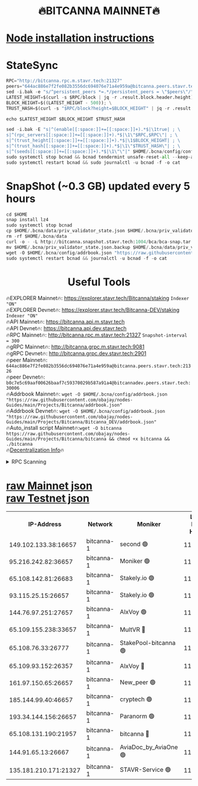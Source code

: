 <h1 align="center"> 🔥BITCANNA MAINNET🔥</h1>


[Node installation instructions](https://github.com/obajay/nodes-Guides/tree/main/Projects/Bitcanna)
=

# StateSync
```python
RPC="http://bitcanna.rpc.m.stavr.tech:21327"
peers="644ac886e7f2fe082b3556dc694076e71a4e959a@bitcanna.peers.stavr.tech:21326"
sed -i.bak -e "s/^persistent_peers *=.*/persistent_peers = \"$peers\"/" $HOME/.bcna/config/config.toml
LATEST_HEIGHT=$(curl -s $RPC/block | jq -r .result.block.header.height); \
BLOCK_HEIGHT=$((LATEST_HEIGHT - 500)); \
TRUST_HASH=$(curl -s "$RPC/block?height=$BLOCK_HEIGHT" | jq -r .result.block_id.hash)

echo $LATEST_HEIGHT $BLOCK_HEIGHT $TRUST_HASH

sed -i.bak -E "s|^(enable[[:space:]]+=[[:space:]]+).*$|\1true| ; \
s|^(rpc_servers[[:space:]]+=[[:space:]]+).*$|\1\"$RPC,$RPC\"| ; \
s|^(trust_height[[:space:]]+=[[:space:]]+).*$|\1$BLOCK_HEIGHT| ; \
s|^(trust_hash[[:space:]]+=[[:space:]]+).*$|\1\"$TRUST_HASH\"| ; \
s|^(seeds[[:space:]]+=[[:space:]]+).*$|\1\"\"|" $HOME/.bcna/config/config.toml
sudo systemctl stop bcnad && bcnad tendermint unsafe-reset-all --keep-addr-book
sudo systemctl restart bcnad && sudo journalctl -u bcnad -f -o cat
```
# SnapShot (~0.3 GB) updated every 5 hours
```python
cd $HOME
snap install lz4
sudo systemctl stop bcnad
cp $HOME/.bcna/data/priv_validator_state.json $HOME/.bcna/priv_validator_state.json.backup
rm -rf $HOME/.bcna/data
curl -o - -L http://bitcanna.snapshot.stavr.tech:1004/bca/bca-snap.tar.lz4 | lz4 -c -d - | tar -x -C $HOME/.bcna --strip-components 2
mv $HOME/.bcna/priv_validator_state.json.backup $HOME/.bcna/data/priv_validator_state.json
wget -O $HOME/.bcna/config/addrbook.json "https://raw.githubusercontent.com/obajay/nodes-Guides/main/Projects/Bitcanna/addrbook.json"
sudo systemctl restart bcnad && journalctl -u bcnad -f -o cat
```

 <h1 align="center"> Useful Tools</h1>

🔥EXPLORER Mainnet🔥:    https://explorer.stavr.tech/Bitcanna/staking          `Indexer "ON"` \
🔥EXPLORER Devnet🔥:     https://explorer.stavr.tech/Bitcanna-DEV/staking     `Indexer "ON"` \
🔥API Mainnet🔥:         https://bitcanna.api.m.stavr.tech \
🔥API Devnet🔥:          https://bitcanna.api.dev.stavr.tech \
🔥RPC Mainnet🔥:         http://bitcanna.rpc.m.stavr.tech:21327         `Snapshot-interval = 300` \
🔥gRPC Mainnet🔥:        http://bitcanna.grpc.m.stavr.tech:9081 \
🔥gRPC Devnet🔥:         http://bitcanna.grpc.dev.stavr.tech:2901 \
🔥peer Mainnet🔥:        `644ac886e7f2fe082b3556dc694076e71a4e959a@bitcanna.peers.stavr.tech:21326` \
🔥peer Devnet🔥:         `b0c7e5c69aaf00626baaf7c59370029b587a91a4@bitcannadev.peers.stavr.tech:30006` \
🔥Addrbook Mainnet🔥:    ```wget -O $HOME/.bcna/config/addrbook.json "https://raw.githubusercontent.com/obajay/nodes-Guides/main/Projects/Bitcanna/addrbook.json"``` \
🔥Addrbook Devnet🔥:    ```wget -O $HOME/.bcna/config/addrbook.json "https://raw.githubusercontent.com/obajay/nodes-Guides/main/Projects/Bitcanna/Bitcanna_DEV/addrbook.json"``` \
🔥Auto_install script Mainnet🔥:```wget -O bitcanna https://raw.githubusercontent.com/obajay/nodes-Guides/main/Projects/Bitcanna/bitcanna && chmod +x bitcanna && ./bitcanna``` \
🔥[Decentralization Info](https://github.com/obajay/StateSync-snapshots/tree/main/Projects/Bitcanna/Decentralization)🔥


<details>
<summary>RPC Scanning</summary>

<h2 align="center"> We scan nodes in real time every 4 hours. And we provide the final result of RPC endpoints.
We cannot influence the operation of these nodes in any way. </h2>


```python
If Voting Power is higher than 0 --> then the Node is a validator of the network and may be subject to attack and be a potential threat to the chain.
```
```python
We marked such validators with a red symbol
```

</details>

[raw Mainnet json](https://rpc-check.bcam.stavr.tech/bcam/rpc-bcam-result.json) \
[raw Testnet json](https://github.com/obajay/StateSync-snapshots/tree/main/Projects/Bitcanna/Rpc-Check-Testnet)
=



<table><tr><th>IP-Address</th><th>Network</th><th>Moniker</th><th>Latest Block Height</th><th>Earliest Block Height</th><th>Catching Up</th><th>Tx Index</th><th>Voting Power</th><th>Scan Time</th></tr><tr><td>149.102.133.38:16657</td><td>bitcanna-1</td><td>second 🟢</td><td>11874157</td><td>1</td><td>False</td><td>on</td><td>0</td><td>2023-12-28T08:54:12.902010080UTC</td></tr><tr><td>95.216.242.82:36657</td><td>bitcanna-1</td><td>Moniker 🟢</td><td>11874149</td><td>5776907</td><td>False</td><td>on</td><td>0</td><td>2023-12-28T08:53:23.694300848UTC</td></tr><tr><td>65.108.142.81:26683</td><td>bitcanna-1</td><td>Stakely.io 🟢</td><td>11874153</td><td>6152001</td><td>False</td><td>on</td><td>0</td><td>2023-12-28T08:53:43.100184745UTC</td></tr><tr><td>93.115.25.15:26657</td><td>bitcanna-1</td><td>Stakely.io 🟢</td><td>11874151</td><td>6520001</td><td>False</td><td>on</td><td>0</td><td>2023-12-28T08:53:36.592353405UTC</td></tr><tr><td>144.76.97.251:27657</td><td>bitcanna-1</td><td>AlxVoy 🟢</td><td>11874156</td><td>8805201</td><td>False</td><td>on</td><td>0</td><td>2023-12-28T08:54:04.287785209UTC</td></tr><tr><td>65.109.155.238:33657</td><td>bitcanna-1</td><td>MultVR 🔴</td><td>11874153</td><td>9933415</td><td>False</td><td>on</td><td>350474</td><td>2023-12-28T08:53:48.032936948UTC</td></tr><tr><td>65.108.76.33:26777</td><td>bitcanna-1</td><td>StakePool-bitcanna 🟢</td><td>11874149</td><td>10823915</td><td>False</td><td>on</td><td>0</td><td>2023-12-28T08:53:23.271492161UTC</td></tr><tr><td>65.109.93.152:26357</td><td>bitcanna-1</td><td>AlxVoy 🔴</td><td>11874158</td><td>10824001</td><td>False</td><td>on</td><td>1391603</td><td>2023-12-28T08:54:13.548100052UTC</td></tr><tr><td>161.97.150.65:26657</td><td>bitcanna-1</td><td>New_peer 🟢</td><td>11874153</td><td>11334001</td><td>False</td><td>on</td><td>0</td><td>2023-12-28T08:53:43.448485652UTC</td></tr><tr><td>185.144.99.40:46657</td><td>bitcanna-1</td><td>cryptech 🟢</td><td>11874149</td><td>11528001</td><td>False</td><td>on</td><td>0</td><td>2023-12-28T08:53:20.845638902UTC</td></tr><tr><td>193.34.144.156:26657</td><td>bitcanna-1</td><td>Paranorm 🟢</td><td>11874154</td><td>11645501</td><td>False</td><td>on</td><td>0</td><td>2023-12-28T08:53:52.782020284UTC</td></tr><tr><td>65.108.131.190:21957</td><td>bitcanna-1</td><td>bitcanna 🔴</td><td>11874154</td><td>11774154</td><td>False</td><td>on</td><td>408654</td><td>2023-12-28T08:53:52.507270278UTC</td></tr><tr><td>144.91.65.13:26667</td><td>bitcanna-1</td><td>AviaDoc_by_AviaOne 🟢</td><td>11874155</td><td>11868001</td><td>False</td><td>on</td><td>0</td><td>2023-12-28T08:53:59.614004649UTC</td></tr><tr><td>135.181.210.171:21327</td><td>bitcanna-1</td><td>STAVR-Service 🟢</td><td>11874156</td><td>11872001</td><td>False</td><td>on</td><td>0</td><td>2023-12-28T08:54:04.028611338UTC</td></tr></table>
